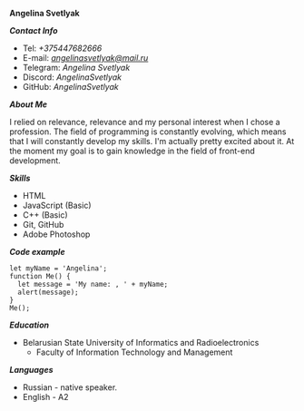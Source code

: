 **Angelina Svetlyak**

***Contact Info***

* Tel: *+375447682666*
* E-mail: *angelinasvetlyak@mail.ru*
* Telegram: *Angelina Svetlyak*
* Discord: *AngelinaSvetlyak*
* GitHub: *AngelinaSvetlyak*

***About Me***

I relied on relevance, relevance and my personal interest when I chose a profession. The field of programming is constantly evolving, which means that I will constantly develop my skills. I'm actually pretty excited about it. At the moment my goal is to gain knowledge in the field of front-end development.

***Skills***

* HTML
* JavaScript (Basic)
* C++ (Basic)
* Git, GitHub
* Adobe Photoshop

***Code example***

```
let myName = 'Angelina';
function Me() {
  let message = 'My name: , ' + myName;
  alert(message);
}
Me();
```

***Education***

* Belarusian State University of Informatics and Radioelectronics
    * Faculty of Information Technology and Management

***Languages***

* Russian - native speaker.
* English - A2